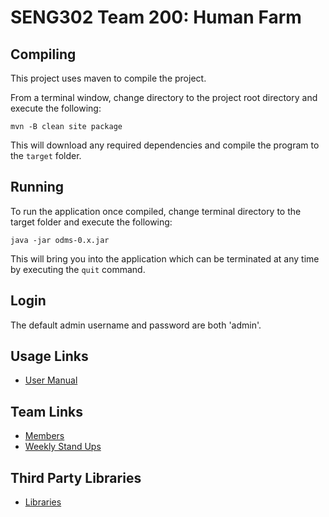 # SENG302 Team 200: Human Farm

## Compiling
This project uses maven to compile the project.

From a terminal window, change directory to the project root directory and execute the following:

    mvn -B clean site package

This will download any required dependencies and compile the program to the `target` folder.

## Running
To run the application once compiled, change terminal directory to the target folder and execute 
the following:

    java -jar odms-0.x.jar

This will bring you into the application which can be terminated at any time by executing the 
`quit` command.

## Login
The default admin username and password are both 'admin'.

## Usage Links
- [User Manual](https://eng-git.canterbury.ac.nz/seng302-2018/team-200/wikis/Command-Line)

## Team Links
- [Members](https://eng-git.canterbury.ac.nz/seng302-2018/team-200/wikis/home#members)
- [Weekly Stand Ups](https://eng-git.canterbury.ac.nz/seng302-2018/team-200/wikis/home#weekly-stand-ups)

## Third Party Libraries
- [Libraries](https://eng-git.canterbury.ac.nz/seng302-2018/team-200/wikis/Design-decisions/Libraries)
